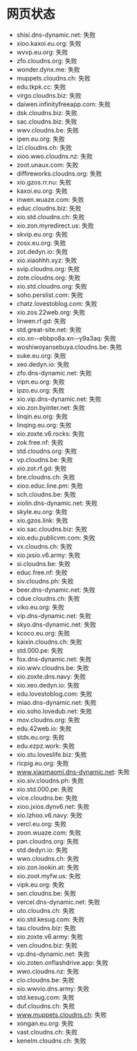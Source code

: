 # 网页状态
- shisi.dns-dynamic.net: 失败
- xioo.kaxoi.eu.org: 失败
- wvvp.eu.org: 失败
- zfo.cloudns.org: 失败
- wonder.dynx.me: 失败
- muppets.cloudns.ch: 失败
- edu.tkpk.cc: 失败
- virgo.cloudns.biz: 失败
- daiwen.infinityfreeapp.com: 失败
- dsk.cloudns.biz: 失败
- sac.cloudns.biz: 失败
- wwv.cloudns.be: 失败
- ipen.eu.org: 失败
- lzi.cloudns.ch: 失败
- xioo.wwo.cloudns.nz: 失败
- zoot.unaux.com: 失败
- diffireworks.cloudns.org: 失败
- xio.gzos.rr.nu: 失败
- kaxoi.eu.org: 失败
- inwen.wuaze.com: 失败
- educ.cloudns.biz: 失败
- xio.std.cloudns.ch: 失败
- xio.zon.myredirect.us: 失败
- skvip.eu.org: 失败
- zosx.eu.org: 失败
- zot.dedyn.io: 失败
- xio.xiaohhh.xyz: 失败
- svip.cloudns.org: 失败
- zote.cloudns.org: 失败
- xio.std.cloudns.org: 失败
- soho.perslist.com: 失败
- chatz.lovestoblog.com: 失败
- xio.zos.22web.org: 失败
- linwen.rf.gd: 失败
- std.great-site.net: 失败
- xio.xn--ebbpo8a.xn--y9a3aq: 失败
- woshiwoyansebuya.cloudns.be: 失败
- suke.eu.org: 失败
- xeo.dedyn.io: 失败
- zfo.dns-dynamic.net: 失败
- vipn.eu.org: 失败
- ipzo.eu.org: 失败
- xio.vip.dns-dynamic.net: 失败
- xio.zon.byinter.net: 失败
- linqin.eu.org: 失败
- linqing.eu.org: 失败
- xio.zoxte.v6.rocks: 失败
- zok.free.nf: 失败
- std.cloudns.org: 失败
- vp.cloudns.be: 失败
- xio.zot.rf.gd: 失败
- bre.cloudns.ch: 失败
- xioo.educ.line.pm: 失败
- sch.cloudns.be: 失败
- xiolin.dns-dynamic.net: 失败
- skyle.eu.org: 失败
- xio.gzos.link: 失败
- xio.sac.cloudns.biz: 失败
- xio.edu.publicvm.com: 失败
- vx.cloudns.ch: 失败
- xio.jxsio.v6.army: 失败
- si.cloudns.be: 失败
- educ.free.nf: 失败
- siv.cloudns.ph: 失败
- beer.dns-dynamic.net: 失败
- cdue.cloudns.ch: 失败
- viko.eu.org: 失败
- vip.dns-dynamic.net: 失败
- skyo.dns-dynamic.net: 失败
- kcoco.eu.org: 失败
- kaixin.cloudns.ch: 失败
- std.000.pe: 失败
- fox.dns-dynamic.net: 失败
- xio.wwv.cloudns.be: 失败
- xio.zoxte.dns.navy: 失败
- xio.xeo.dedyn.io: 失败
- edu.lovestoblog.com: 失败
- miao.dns-dynamic.net: 失败
- xio.soho.lovedub.net: 失败
- mov.cloudns.org: 失败
- edu.42web.io: 失败
- stds.eu.org: 失败
- edu.ezpz.work: 失败
- xio.stu.loveslife.biz: 失败
- ricpig.eu.org: 失败
- www.xiaomaomi.dns-dynamic.net: 失败
- xio.siv.cloudns.ph: 失败
- xio.std.000.pe: 失败
- vice.cloudns.be: 失败
- xioo.jxios.dynv6.net: 失败
- xio.lzhoo.v6.navy: 失败
- vercl.eu.org: 失败
- zoon.wuaze.com: 失败
- pan.cloudns.org: 失败
- std.dedyn.io: 失败
- wwo.cloudns.ch: 失败
- xio.zon.lookin.at: 失败
- xio.zoot.myfw.us: 失败
- vipk.eu.org: 失败
- sen.cloudns.be: 失败
- vercel.dns-dynamic.net: 失败
- uto.cloudns.ch: 失败
- xio.std.kesug.com: 失败
- tau.cloudns.biz: 失败
- xio.zoxte.v6.army: 失败
- ven.cloudns.biz: 失败
- vp.dns-dynamic.net: 失败
- xio.zoten.onflashdrive.app: 失败
- wwo.cloudns.nz: 失败
- clo.cloudns.be: 失败
- xio.wwvio.dns.army: 失败
- std.kesug.com: 失败
- duf.cloudns.ch: 失败
- www.muppets.cloudns.ch: 失败
- xongan.eu.org: 失败
- vast.cloudns.ch: 失败
- kenelm.cloudns.ch: 失败
